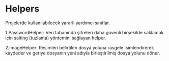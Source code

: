 # Helpers
 Projelerde kullanılabilecek yararlı yardımcı sınıflar.
 
 1.PasswordHelper: Veri tabanında şifreleri daha güvenli birşekilde saklamak için salting (tuzlama) yöntemini sağlayan helper.

 2.ImageHelper: Resimleri belirtilen dosya yoluna rasgele isimlendirerek kaydeder ve geriye dosyanın yeni adıyla birleştirilmiş dosya yolunu döner.
